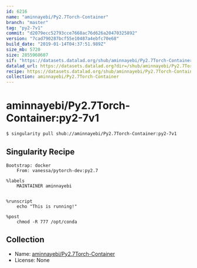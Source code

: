 ```yaml
---
id: 6216
name: "aminnayebi/Py2.7Torch-Container"
branch: "master"
tag: "py2-7v1"
commit: "d2079ecc52793cce7668ac76d626a20470325892"
version: "7cad790287bcf55e10487a4ebfc70e68"
build_date: "2019-01-14T04:37:51.989Z"
size_mb: 5720
size: 2855960607
sif: "https://datasets.datalad.org/shub/aminnayebi/Py2.7Torch-Container/py2-7v1/2019-01-14-d2079ecc-7cad7902/7cad790287bcf55e10487a4ebfc70e68.simg"
datalad_url: https://datasets.datalad.org?dir=/shub/aminnayebi/Py2.7Torch-Container/py2-7v1/2019-01-14-d2079ecc-7cad7902/
recipe: https://datasets.datalad.org/shub/aminnayebi/Py2.7Torch-Container/py2-7v1/2019-01-14-d2079ecc-7cad7902/Singularity
collection: aminnayebi/Py2.7Torch-Container
---
```


# aminnayebi/Py2.7Torch-Container:py2-7v1

```bash
$ singularity pull shub://aminnayebi/Py2.7Torch-Container:py2-7v1
```

## Singularity Recipe

```singularity
Bootstrap: docker
	From: vanessa/pytorch-dev:py2.7

%labels
	MAINTAINER aminnayebi


%runscript
	echo "This is running!"

%post
	chmod -R 777 /opt/conda
```

## Collection

 - Name: [aminnayebi/Py2.7Torch-Container](https://github.com/aminnayebi/Py2.7Torch-Container)
 - License: None

